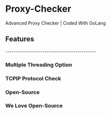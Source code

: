 # Proxy-Checker
Advanced Proxy Checker | Coded With GoLang


<h2>Features</h2>
--------------------------------------------
<h3>Multiple Threading Option</h3>
<h3>TCPIP Protocol Check</h3>
<h3>Open-Source</h3>


<h3>We Love Open-Source</h3>
